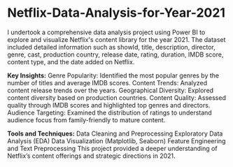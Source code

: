 # Netflix-Data-Analysis-for-Year-2021
I undertook a comprehensive data analysis project using Power BI to explore and visualize Netflix's content library for the year 2021. The dataset included detailed information such as showId, title, description, director, genre, cast, production country, release date, rating, duration, IMDB score, content type, and the date added on Netflix.

**Key Insights:**
  Genre Popularity: Identified the most popular genres by the number of titles and average IMDB scores.
  Content Trends: Analyzed content release trends over the years.
  Geographical Diversity: Explored content diversity based on production countries.
  Content Quality: Assessed quality through IMDB scores and highlighted top genres and directors.
  Audience Targeting: Examined the distribution of ratings to understand audience focus from family-friendly to mature content.

**Tools and Techniques:**
  Data Cleaning and Preprocessing
  Exploratory Data Analysis (EDA)
  Data Visualization (Matplotlib, Seaborn)
  Feature Engineering and Text Preprocessing
  This project provided a deeper understanding of Netflix’s content offerings and strategic directions in 2021.
